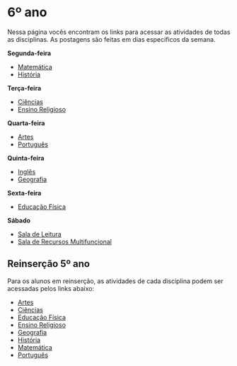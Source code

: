 # 6º ano
Nessa página vocês encontram os links para acessar as atividades de todas as disciplinas. As postagens são feitas em dias específicos da semana.

**Segunda-feira**

- [Matemática](https://padlet.com/mkmdeoliveira/deyk4irn2ntjazes)
- [História](https://padlet.com/daianycrdemedeiros/Bookmarks)

**Terça-feira**

- [Ciências](https://padlet.com/fredericohorie/jkow695l59ge67b0)
- [Ensino Religioso](https://padlet.com/melquiadessupervisorpibid/d7hud16i3ffcoz8n)

**Quarta-feira**

- [Artes](https://padlet.com/edbergon/dalo8hni2cjjbwjl)
- [Português](https://padlet.com/fredericohorie/kwmizqmk3hrgtdsl)

**Quinta-feira**

- [Inglês]()
- [Geografia](https://padlet.com/hudsonemanoel/6anogeo)

**Sexta-feira**

- [Educação Física]()

**Sábado**

- [Sala de Leitura](https://padlet.com/fredericohorie/6anoleitura)
- [Sala  de Recursos Multifuncional](https://padlet.com/fredericohorie/swxwpjj8uu9nzgyz)

## Reinserção 5º ano

Para os alunos em reinserção, as atividades de cada disciplina podem ser acessadas pelos links abaixo:

- [Artes]()
- [Ciências]()
- [Educação Física]()
- [Ensino Religioso]()
- [Geografia]()
- [História]()
- [Matemática]()
- [Português]()
